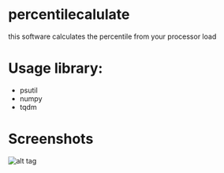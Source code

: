 # percentilecalulate
this software calculates the percentile
from your processor load

# Usage library:
- psutil
- numpy
- tqdm
# Screenshots
![alt tag](https://imgur.com/tx3TuFo "test")